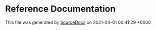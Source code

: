 # Reference Documentation

This file was generated by [SourceDocs](https://github.com/eneko/SourceDocs) on 2021-04-01 00:41:29 +0000